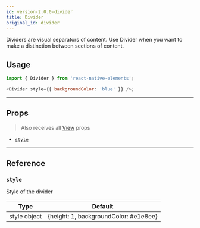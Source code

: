```yaml
---
id: version-2.0.0-divider
title: Divider
original_id: divider
---
```


Dividers are visual separators of content. Use Divider when you want to make a
distinction between sections of content.

## Usage

```js
import { Divider } from 'react-native-elements';

<Divider style={{ backgroundColor: 'blue' }} />;
```

---

## Props

> Also receives all
> [View](https://facebook.github.io/react-native/docs/view#props) props

- [`style`](#style)

---

## Reference

### `style`

Style of the divider

|     Type     |                Default                |
| :----------: | :-----------------------------------: |
| style object | {height: 1, backgroundColor: #e1e8ee} |
